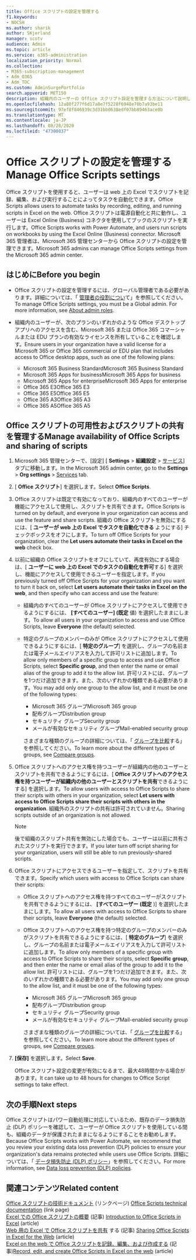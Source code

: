 ```yaml
---
title: Office スクリプトの設定を管理する
f1.keywords:
- NOCSH
ms.author: sharik
author: SKjerland
manager: scotv
audience: Admin
ms.topic: article
ms.service: o365-administration
localization_priority: Normal
ms.collection:
- M365-subscription-management
- Adm_O365
- Adm_TOC
ms.custom: AdminSurgePortfolio
search.appverid: MET150
description: 組織内のユーザーの Office スクリプト設定を管理する方法について説明します。
ms.openlocfilehash: 12a80f277f6d17a8e7f5228f6948e70b7a93be11
ms.sourcegitcommit: 97ef8f846939c3d31bb0638edf07bb89463ace0b
ms.translationtype: MT
ms.contentlocale: ja-JP
ms.lasthandoff: 08/28/2020
ms.locfileid: "47300837"
---
```

# <a name="manage-office-scripts-settings"></a><span data-ttu-id="fdef8-103">Office スクリプトの設定を管理する</span><span class="sxs-lookup"><span data-stu-id="fdef8-103">Manage Office Scripts settings</span></span>

<span data-ttu-id="fdef8-104">Office スクリプトを使用すると、ユーザーは web 上の Excel でスクリプトを記録、編集、および実行することによってタスクを自動化できます。</span><span class="sxs-lookup"><span data-stu-id="fdef8-104">Office Scripts‎ allows users to automate tasks by recording, editing, and running scripts in ‎Excel‎ on the web.</span></span> <span data-ttu-id="fdef8-105">Office スクリプトは電源自動化と共に動作し、ユーザーは Excel Online (Business) コネクタを使用してブックのスクリプトを実行します。</span><span class="sxs-lookup"><span data-stu-id="fdef8-105">‎Office Scripts‎ works with Power Automate, and users run scripts on workbooks by using the ‎Excel‎ Online (Business) connector.</span></span> <span data-ttu-id="fdef8-106">Microsoft 365 管理者は、Microsoft 365 管理センターから Office スクリプトの設定を管理できます。</span><span class="sxs-lookup"><span data-stu-id="fdef8-106">Microsoft 365 admins can manage Office Scripts settings from the Microsoft 365 admin center.</span></span>

## <a name="before-you-begin"></a><span data-ttu-id="fdef8-107">はじめに</span><span class="sxs-lookup"><span data-stu-id="fdef8-107">Before you begin</span></span>

- <span data-ttu-id="fdef8-108">Office スクリプトの設定を管理するには、グローバル管理者である必要があります。詳細については、「 [管理者の役割につい](../add-users/about-admin-roles.md)て」を参照してください。</span><span class="sxs-lookup"><span data-stu-id="fdef8-108">To manage Office Scripts settings, you must be a Global admin. For more information, see [About admin roles](../add-users/about-admin-roles.md).</span></span>

- <span data-ttu-id="fdef8-109">組織内のユーザーが、次のプランのいずれかのような Office デスクトップアプリへのアクセスを含む、Microsoft 365 または Office 365 コマーシャルまたは EDU プランの有効なライセンスを所有していることを確認します。</span><span class="sxs-lookup"><span data-stu-id="fdef8-109">Ensure users in your organization have a valid license for a Microsoft 365 or Office 365 commercial or EDU plan that includes access to Office desktop apps, such as one of the following plans:</span></span>

    - <span data-ttu-id="fdef8-110">Microsoft 365 Business Standard</span><span class="sxs-lookup"><span data-stu-id="fdef8-110">Microsoft 365 Business Standard</span></span>
    - <span data-ttu-id="fdef8-111">Microsoft 365 Apps for business</span><span class="sxs-lookup"><span data-stu-id="fdef8-111">Microsoft 365 Apps for business</span></span>
    - <span data-ttu-id="fdef8-112">Microsoft 365 Apps for enterprise</span><span class="sxs-lookup"><span data-stu-id="fdef8-112">Microsoft 365 Apps for enterprise</span></span>
    - <span data-ttu-id="fdef8-113">Office 365 E3</span><span class="sxs-lookup"><span data-stu-id="fdef8-113">Office 365 E3</span></span>
    - <span data-ttu-id="fdef8-114">Office 365 E5</span><span class="sxs-lookup"><span data-stu-id="fdef8-114">Office 365 E5</span></span>
    - <span data-ttu-id="fdef8-115">Office 365 A3</span><span class="sxs-lookup"><span data-stu-id="fdef8-115">Office 365 A3</span></span>
    - <span data-ttu-id="fdef8-116">Office 365 A5</span><span class="sxs-lookup"><span data-stu-id="fdef8-116">Office 365 A5</span></span>

## <a name="manage-availability-of-office-scripts-and-sharing-of-scripts"></a><span data-ttu-id="fdef8-117">Office スクリプトの可用性およびスクリプトの共有を管理する</span><span class="sxs-lookup"><span data-stu-id="fdef8-117">Manage availability of Office Scripts and sharing of scripts</span></span>

1. <span data-ttu-id="fdef8-118">Microsoft 365 管理センターで、[設定] [ **Settings** \> **組織設定** \> <a href="https://go.microsoft.com/fwlink/p/?linkid=2053743" target="_blank">サービス</a>] タブに移動します。</span><span class="sxs-lookup"><span data-stu-id="fdef8-118">In the Microsoft 365 admin center, go to the **Settings** \> **Org settings** \> <a href="https://go.microsoft.com/fwlink/p/?linkid=2053743" target="_blank">Services</a> tab.</span></span>

2. <span data-ttu-id="fdef8-119">[ **Office スクリプト**] を選択します。</span><span class="sxs-lookup"><span data-stu-id="fdef8-119">Select **Office Scripts**.</span></span>

3. <span data-ttu-id="fdef8-120">Office スクリプトは既定で有効になっており、組織内のすべてのユーザーが機能にアクセスして使用し、スクリプトを共有できます。</span><span class="sxs-lookup"><span data-stu-id="fdef8-120">Office Scripts is turned on by default, and everyone in your organization can access and use the feature and share scripts.</span></span> <span data-ttu-id="fdef8-121">組織の Office スクリプトを無効にするには、[ **ユーザーが web 上の Excel でタスクを自動化できる** ようにする] チェックボックスをオフにします。</span><span class="sxs-lookup"><span data-stu-id="fdef8-121">To turn off Office Scripts for your organization, clear the **Let users automate their tasks in Excel on the web** check box.</span></span>

4. <span data-ttu-id="fdef8-122">以前に組織の Office スクリプトをオフにしていて、再度有効にする場合は、[ **ユーザーに web 上の Excel でのタスクの自動化を許可**する] を選択し、機能にアクセスして使用できるユーザーを指定します。</span><span class="sxs-lookup"><span data-stu-id="fdef8-122">If you previously turned off Office Scripts for your organization and you want to turn it back on, select **Let users automate their tasks in Excel on the web**, and then specify who can access and use the feature:</span></span>

    - <span data-ttu-id="fdef8-123">組織内のすべてのユーザーが Office スクリプトにアクセスして使用できるようにするには、 **[すべてのユーザー] (既定** 値) を選択したままにします。</span><span class="sxs-lookup"><span data-stu-id="fdef8-123">To allow all users in your organization to access and use Office Scripts, leave **Everyone** (the default) selected.</span></span> 

    - <span data-ttu-id="fdef8-124">特定のグループのメンバーのみが Office スクリプトにアクセスして使用できるようにするには、[ **特定のグループ**] を選択し、グループの名前または電子メールエイリアスを入力して許可リストに追加します。</span><span class="sxs-lookup"><span data-stu-id="fdef8-124">To allow only members of a specific group to access and use Office Scripts, select **Specific group**, and then enter the name or email alias of the group to add it to the allow list.</span></span> <span data-ttu-id="fdef8-125">許可リストには、グループを1つだけ追加できます。また、次のいずれかの種類である必要があります。</span><span class="sxs-lookup"><span data-stu-id="fdef8-125">You may add only one group to the allow list, and it must be one of the following types:</span></span>
        - <span data-ttu-id="fdef8-126">Microsoft 365 グループ</span><span class="sxs-lookup"><span data-stu-id="fdef8-126">Microsoft 365 group</span></span>
        - <span data-ttu-id="fdef8-127">配布グループ</span><span class="sxs-lookup"><span data-stu-id="fdef8-127">Distribution group</span></span>
        - <span data-ttu-id="fdef8-128">セキュリティ グループ</span><span class="sxs-lookup"><span data-stu-id="fdef8-128">Security group</span></span>
        - <span data-ttu-id="fdef8-129">メールが有効なセキュリティ グループ</span><span class="sxs-lookup"><span data-stu-id="fdef8-129">Mail-enabled security group</span></span>
    
        <span data-ttu-id="fdef8-130">さまざまな種類のグループの詳細については、「 [グループを比較](../create-groups/compare-groups.md)する」を参照してください。</span><span class="sxs-lookup"><span data-stu-id="fdef8-130">To learn more about the different types of groups, see [Compare groups](../create-groups/compare-groups.md).</span></span>

5. <span data-ttu-id="fdef8-131">Office スクリプトへのアクセス権を持つユーザーが組織内の他のユーザーとスクリプトを共有できるようにするには、[ **Office スクリプトへのアクセス権を持つユーザーが組織内の他のユーザーとスクリプトを共有**できるようにする] を選択します。</span><span class="sxs-lookup"><span data-stu-id="fdef8-131">To allow users with access to Office Scripts to share their scripts with others in your organization, select **Let users with access to Office Scripts share their scripts with others in the organization**.</span></span> <span data-ttu-id="fdef8-132">組織外のスクリプトの共有は許可されていません。</span><span class="sxs-lookup"><span data-stu-id="fdef8-132">Sharing scripts outside of an organization is not allowed.</span></span>
 
    > [!NOTE]
    > <span data-ttu-id="fdef8-133">後で組織のスクリプト共有を無効にした場合でも、ユーザーは以前に共有されたスクリプトを実行できます。</span><span class="sxs-lookup"><span data-stu-id="fdef8-133">If you later turn off script sharing for your organization, users will still be able to run previously-shared scripts.</span></span>
 
6. <span data-ttu-id="fdef8-134">Office スクリプトにアクセスできるユーザーを指定して、スクリプトを共有できます。</span><span class="sxs-lookup"><span data-stu-id="fdef8-134">Specify which users with access to Office Scripts can share their scripts:</span></span>
    
    - <span data-ttu-id="fdef8-135">Office スクリプトへのアクセス権を持つすべてのユーザーがスクリプトを共有できるようにするには、 **[すべてのユーザー (既定** )] を選択したままにします。</span><span class="sxs-lookup"><span data-stu-id="fdef8-135">To allow all users with access to Office Scripts to share their scripts, leave **Everyone** (the default) selected.</span></span>

    - <span data-ttu-id="fdef8-136">Office スクリプトへのアクセス権を持つ特定のグループのメンバーのみがスクリプトを共有できるようにするには、[ **特定のグループ**] を選択し、グループの名前または電子メールエイリアスを入力して許可リストに追加します。</span><span class="sxs-lookup"><span data-stu-id="fdef8-136">To allow only members of a specific group with access to Office Scripts to share their scripts, select **Specific group**, and then enter the name or email alias of the group to add it to the allow list.</span></span> <span data-ttu-id="fdef8-137">許可リストには、グループを1つだけ追加できます。また、次のいずれかの種類である必要があります。</span><span class="sxs-lookup"><span data-stu-id="fdef8-137">You may add only one group to the allow list, and it must be one of the following types:</span></span>
        - <span data-ttu-id="fdef8-138">Microsoft 365 グループ</span><span class="sxs-lookup"><span data-stu-id="fdef8-138">Microsoft 365 group</span></span>
        - <span data-ttu-id="fdef8-139">配布グループ</span><span class="sxs-lookup"><span data-stu-id="fdef8-139">Distribution group</span></span>
        - <span data-ttu-id="fdef8-140">セキュリティ グループ</span><span class="sxs-lookup"><span data-stu-id="fdef8-140">Security group</span></span>
        - <span data-ttu-id="fdef8-141">メールが有効なセキュリティ グループ</span><span class="sxs-lookup"><span data-stu-id="fdef8-141">Mail-enabled security group</span></span>
    
        <span data-ttu-id="fdef8-142">さまざまな種類のグループの詳細については、「 [グループを比較](../create-groups/compare-groups.md)する」を参照してください。</span><span class="sxs-lookup"><span data-stu-id="fdef8-142">To learn more about the different types of groups, see [Compare groups](../create-groups/compare-groups.md).</span></span>

7. <span data-ttu-id="fdef8-143">**[保存]** を選択します。</span><span class="sxs-lookup"><span data-stu-id="fdef8-143">Select **Save**.</span></span>

    <span data-ttu-id="fdef8-144">Office スクリプト設定の変更が有効になるまで、最大48時間かかる場合があります。</span><span class="sxs-lookup"><span data-stu-id="fdef8-144">It can take up to 48 hours for changes to Office Script settings to take effect.</span></span>

## <a name="next-steps"></a><span data-ttu-id="fdef8-145">次の手順</span><span class="sxs-lookup"><span data-stu-id="fdef8-145">Next steps</span></span>

<span data-ttu-id="fdef8-146">Office スクリプトはパワー自動処理に対応しているため、既存のデータ損失防止 (DLP) ポリシーを確認して、ユーザーが Office スクリプトを使用している間も、組織のデータが保護されたままになるようにすることをお勧めします。</span><span class="sxs-lookup"><span data-stu-id="fdef8-146">Because Office Scripts works with Power Automate, we recommend that you review your existing data loss prevention (DLP) policies to ensure your organization's data remains protected while users use ‎Office Scripts‎.</span></span> <span data-ttu-id="fdef8-147">詳細については、「 [データ損失防止 (DLP) ポリシー](/power-automate/prevent-data-loss)」を参照してください。</span><span class="sxs-lookup"><span data-stu-id="fdef8-147">For more information, see [Data loss prevention (DLP) policies](/power-automate/prevent-data-loss).</span></span>

## <a name="related-content"></a><span data-ttu-id="fdef8-148">関連コンテンツ</span><span class="sxs-lookup"><span data-stu-id="fdef8-148">Related content</span></span>

<span data-ttu-id="fdef8-149">[Office スクリプトの技術ドキュメント](/office/dev/scripts/) (リンクページ) </span><span class="sxs-lookup"><span data-stu-id="fdef8-149">[Office Scripts technical documentation](/office/dev/scripts/) (link page)</span></span>\
<span data-ttu-id="fdef8-150">[Excel での Office スクリプトの概要](https://support.microsoft.com/office/9fbe283d-adb8-4f13-a75b-a81c6baf163a) (記事) </span><span class="sxs-lookup"><span data-stu-id="fdef8-150">[Introduction to Office Scripts in Excel](https://support.microsoft.com/office/9fbe283d-adb8-4f13-a75b-a81c6baf163a) (article)</span></span>\
<span data-ttu-id="fdef8-151">[Web 用の Excel で Office スクリプトを共有](https://support.microsoft.com/office/226eddbc-3a44-4540-acfe-fccda3d1122b) する (記事) </span><span class="sxs-lookup"><span data-stu-id="fdef8-151">[Sharing Office Scripts in Excel for the Web](https://support.microsoft.com/office/226eddbc-3a44-4540-acfe-fccda3d1122b) (article)</span></span>\
<span data-ttu-id="fdef8-152">[Excel on the web で Office スクリプトを記録、編集、および作成する](/office/dev/scripts/tutorials/excel-tutorial) (記事)</span><span class="sxs-lookup"><span data-stu-id="fdef8-152">[Record, edit, and create Office Scripts in Excel on the web](/office/dev/scripts/tutorials/excel-tutorial) (article)</span></span>